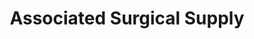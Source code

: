 ---
title: "Associated Surgical Supply"
url: /mount-carmel/associated-surgical-supply/
shop: medical supply
---